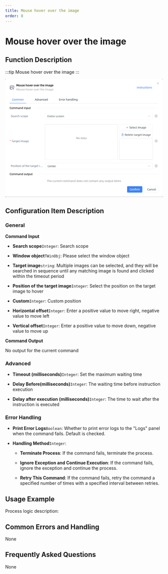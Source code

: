 ```yaml
---
title: Mouse hover over the image
order: 8
---
```


# Mouse hover over the image

## Function Description

:::tip 
Mouse hover over the image
:::

![Mouse hover over the image](../../assets/Mouse%20hover%20over%20the%20image_command.png)

## Configuration Item Description

### General

**Command Input**

- **Search scope**`Integer`: Search scope

- **Window object**`TWinObj`: Please select the window object

- **Target image**`string`: Multiple images can be selected, and they will be searched in sequence until any matching image is found and clicked within the timeout period

- **Position of the target image**`Integer`: Select the position on the target image to hover

- **Custom**`Integer`: Custom position

- **Horizontal offset**`Integer`: Enter a positive value to move right, negative value to move left

- **Vertical offset**`Integer`: Enter a positive value to move down, negative value to move up


**Command Output**

No output for the current command

### Advanced

- **Timeout (milliseconds)**`Integer`: Set the maximum waiting time

- **Delay Before(milliseconds)**`Integer`: The waiting time before instruction execution

- **Delay after execution (milliseconds)**`Integer`: The time to wait after the instruction is executed

### Error Handling

- **Print Error Logs**`Boolean`: Whether to print error logs to the "Logs" panel when the command fails. Default is checked. 

- **Handling Method**`Integer`:

    - **Terminate Process**: If the command fails, terminate the process.

    - **Ignore Exception and Continue Execution**: If the command fails, ignore the exception and continue the process.

    - **Retry This Command**: If the command fails, retry the command a specified number of times with a specified interval between retries.

## Usage Example

Process logic description:

## Common Errors and Handling

None

## Frequently Asked Questions

None

